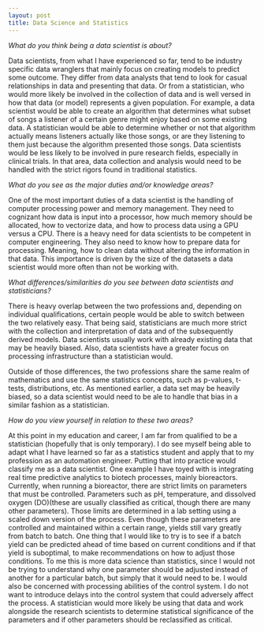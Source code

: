 ```yaml
---
layout: post
title: Data Science and Statistics
---
```

*What do you think being a data scientist is about?*

Data scientists, from what I have experienced so far, tend to be industry specific data wranglers that mainly focus on creating models to predict some outcome. They differ from data analysts that tend to look for casual relationships in data and presenting that data. Or from a statistician, who would more likely be involved in the collection of data and is well versed in how that data (or model) represents a given population. For example, a data scientist would be able to create an algorithm that determines what subset of songs a listener of a certain genre might enjoy based on some existing data. A statistician would be able to determine whether or not that algorithm actually means listeners actually like those songs, or are they listening to them just because the algorithm presented those songs. Data scientists would be less likely to be involved in pure research fields, especially in clinical trials. In that area, data collection and analysis would need to be handled with the strict rigors found in traditional statistics.

*What do you see as the major duties and/or knowledge areas?*

One of the most important duties of a data scientist is the handling of computer processing power and memory management. They need to cognizant how data is input into a processor, how much memory should be allocated, how to vectorize data, and how to process data using a GPU versus a CPU. There is a heavy need for data scientists to be competent in computer engineering. They also need to know how to prepare data for processing. Meaning, how to clean data without altering the information in that data. This importance is driven by the size of the datasets a data scientist would more often than not be working with.  

*What differences/similarities do you see between data scientists and statisticians?*

There is heavy overlap between the two professions and, depending on individual qualifications, certain people would be able to switch between the two relatively easy. That being said, statisticians are much more strict with the collection and interpretation of data and of the subsequently derived models. Data scientists usually work with already existing data that may be heavily biased. Also, data scientists have a greater focus on processing infrastructure than a statistician would.

Outside of those differences, the two professions share the same realm of mathematics and use the same statistics concepts, such as p-values, t-tests, distributions, etc. As mentioned earlier, a data set may be heavily biased, so a data scientist would need to be ale to handle that bias in a similar fashion as a statistician.

*How do you view yourself in relation to these two areas?*

At this point in my education and career, I am far from qualified to be a statistician (hopefully that is only temporary). I do see myself being able to adapt what I have learned so far as a statistics student and apply that to my profession as an automation engineer. Putting that into practice would classify me as a data scientist. One example I have toyed with is integrating real time predictive analytics to biotech processes, mainly bioreactors. Currently, when running a bioreactor, there are strict limits on parameters that must be controlled. Parameters such as pH, temperature, and dissolved oxygen (DO)(these are usually classified as critical, though there are many other parameters). Those limits are determined in a lab setting using a scaled down version of the process. Even though these parameters are controlled and maintained within a certain range, yields still vary greatly from batch to batch. One thing that I would like to try is to see if a batch yield can be predicted ahead of time based on current conditions and if that yield is suboptimal, to make recommendations on how to adjust those conditions. To me this is more data science than statistics, since I would not be trying to understand why one parameter should be adjusted instead of another for a particular batch, but simply that it would need to be. I would also be concerned with processing abilities of the control system. I do not want to introduce delays into the control system that could adversely affect the process. A statistician would more likely be using that data and work alongside the research scientists to determine statistical significance of the parameters and if other parameters should be reclassified as critical. 
